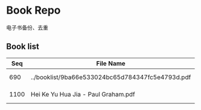 Book Repo
=========

电子书备份、去重

Book list
---------

| Seq | File Name | Size | MD5 |
| --- | --------- | ---- | --- |
| 690 | ../booklist/9ba66e533024bc65d784347fc5e4793d.pdf | 28.9 MB | 9ba66e533024bc65d784347fc5e4793d | 
| 1100 | Hei Ke Yu Hua Jia - Paul Graham.pdf | 28.9 MB | 9ba66e533024bc65d784347fc5e4793d | 
